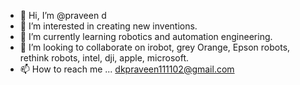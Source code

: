- 👋 Hi, I’m @praveen d
- 👀 I’m interested in creating new inventions.
- 🌱 I’m currently learning robotics and automation engineering.
- 💞️ I’m looking to collaborate on irobot, grey Orange, Epson robots, rethink robots, intel, dji, apple, microsoft. 
- 📫 How to reach me ... dkpraveen111102@gmail.com 

<!---
Praveen D is a ✨ special ✨ repository because its `README.md` (this file) appears on your GitHub profile.
You can click the Preview link to take a look at your changes.
--->
